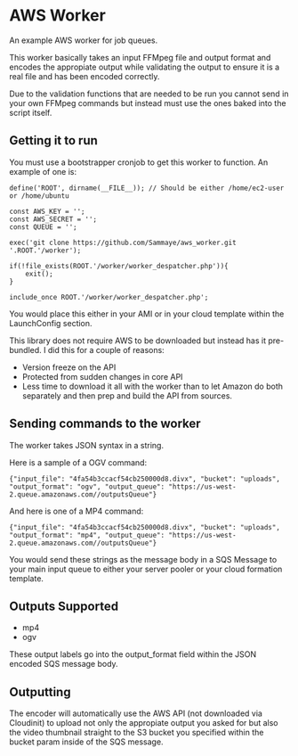 AWS Worker
==========

An example AWS worker for job queues.

This worker basically takes an input FFMpeg file and output format and encodes the appropiate output while validating the output to ensure it is a real file and has been encoded correctly.

Due to the validation functions that are needed to be run you cannot send in your own FFMpeg commands but instead must use the ones baked into the script itself.

## Getting it to run

You must use a bootstrapper cronjob to get this worker to function. An example of one is:

    define('ROOT', dirname(__FILE__)); // Should be either /home/ec2-user or /home/ubuntu

    const AWS_KEY = '';
    const AWS_SECRET = '';
    const QUEUE = '';

    exec('git clone https://github.com/Sammaye/aws_worker.git '.ROOT.'/worker');

    if(!file_exists(ROOT.'/worker/worker_despatcher.php')){
	    exit();
    }

    include_once ROOT.'/worker/worker_despatcher.php';

You would place this either in your AMI or in your cloud template within the LaunchConfig section.

This library does not require AWS to be downloaded but instead has it pre-bundled. I did this for a couple of reasons:

- Version freeze on the API
- Protected from sudden changes in core API
- Less time to download it all with the worker than to let Amazon do both separately and then prep and build the API from sources.

## Sending commands to the worker

The worker takes JSON syntax in a string.

Here is a sample of a OGV command:

    {"input_file": "4fa54b3ccacf54cb250000d8.divx", "bucket": "uploads", "output_format": "ogv", "output_queue": "https://us-west-2.queue.amazonaws.com//outputsQueue"}

And here is one of a MP4 command:

    {"input_file": "4fa54b3ccacf54cb250000d8.divx", "bucket": "uploads", "output_format": "mp4", "output_queue": "https://us-west-2.queue.amazonaws.com//outputsQueue"}

You would send these strings as the message body in a SQS Message to your main input queue to either your server pooler or your cloud formation template.

## Outputs Supported

- mp4
- ogv

These output labels go into the output_format field within the JSON encoded SQS message body.

## Outputting

The encoder will automatically use the AWS API (not downloaded via Cloudinit) to upload not only the appropiate output you asked for but also the video thumbnail straight to the S3 bucket you
specified within the bucket param inside of the SQS message.